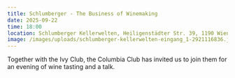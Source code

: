 ```yaml
---
title: Schlumberger - The Business of Winemaking
date: 2025-09-22
time: 18:00
location: Schlumberger Kellerwelten, Heiligenstädter Str. 39, 1190 Wien
image: /images/uploads/schlumberger-kellerwelten-eingang_1-2921116836.jpg
---
```

Together with the Ivy Club, the Columbia Club has invited us to join them for an evening of wine tasting and a talk.​
